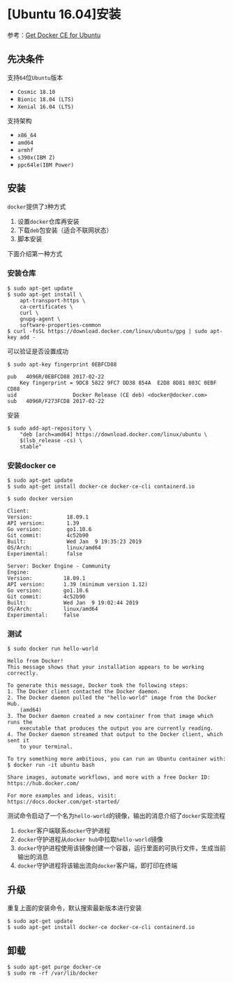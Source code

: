 # [Ubuntu 16.04]安装

参考：[Get Docker CE for Ubuntu](https://docs.docker.com/install/linux/docker-ce/ubuntu)

## 先决条件

支持`64`位`Ubuntu`版本

* `Cosmic 18.10`
* `Bionic 18.04 (LTS)`
* `Xenial 16.04 (LTS)`

支持架构

* `x86_64`
* `amd64`
* `armhf`
* `s390x(IBM Z)`
* `ppc64le(IBM Power)`

## 安装

`docker`提供了`3`种方式

1. 设置`docker`仓库再安装
2. 下载`deb`包安装（适合不联网状态）
3. 脚本安装

下面介绍第一种方式

### 安装仓库

    $ sudo apt-get update
    $ sudo apt-get install \
        apt-transport-https \
        ca-certificates \
        curl \
        gnupg-agent \
        software-properties-common
    $ curl -fsSL https://download.docker.com/linux/ubuntu/gpg | sudo apt-key add -

可以验证是否设置成功

    $ sudo apt-key fingerprint 0EBFCD88

    pub   4096R/0EBFCD88 2017-02-22
        Key fingerprint = 9DC8 5822 9FC7 DD38 854A  E2D8 8D81 803C 0EBF CD88
    uid                  Docker Release (CE deb) <docker@docker.com>
    sub   4096R/F273FCD8 2017-02-22

安装

    $ sudo add-apt-repository \
        "deb [arch=amd64] https://download.docker.com/linux/ubuntu \
        $(lsb_release -cs) \
        stable"

### 安装docker ce

    $ sudo apt-get update
    $ sudo apt-get install docker-ce docker-ce-cli containerd.io

    $ sudo docker version
     
    Client:
    Version:           18.09.1
    API version:       1.39
    Go version:        go1.10.6
    Git commit:        4c52b90
    Built:             Wed Jan  9 19:35:23 2019
    OS/Arch:           linux/amd64
    Experimental:      false

    Server: Docker Engine - Community
    Engine:
    Version:          18.09.1
    API version:      1.39 (minimum version 1.12)
    Go version:       go1.10.6
    Git commit:       4c52b90
    Built:            Wed Jan  9 19:02:44 2019
    OS/Arch:          linux/amd64
    Experimental:     false

### 测试

    $ sudo docker run hello-world

    Hello from Docker!
    This message shows that your installation appears to be working correctly.

    To generate this message, Docker took the following steps:
    1. The Docker client contacted the Docker daemon.
    2. The Docker daemon pulled the "hello-world" image from the Docker Hub.
        (amd64)
    3. The Docker daemon created a new container from that image which runs the
        executable that produces the output you are currently reading.
    4. The Docker daemon streamed that output to the Docker client, which sent it
        to your terminal.

    To try something more ambitious, you can run an Ubuntu container with:
    $ docker run -it ubuntu bash

    Share images, automate workflows, and more with a free Docker ID:
    https://hub.docker.com/

    For more examples and ideas, visit:
    https://docs.docker.com/get-started/

测试命令启动了一个名为`hello-world`的镜像，输出的消息介绍了`docker`实现流程

1. `docker`客户端联系`docker`守护进程
2. `docker`守护进程从`docker hub`中拉取`hello-world`镜像
3. `docker`守护进程使用该镜像创建一个容器，运行里面的可执行文件，生成当前输出的消息
4. `docker`守护进程将该输出流向`docker`客户端，即打印在终端

## 升级

重复上面的安装命令，默认搜索最新版本进行安装

    $ sudo apt-get update
    $ sudo apt-get install docker-ce docker-ce-cli containerd.io

## 卸载

    $ sudo apt-get purge docker-ce
    $ sudo rm -rf /var/lib/docker